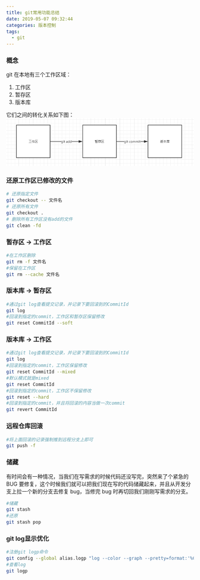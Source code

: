```yaml
---
title: git常用功能总结
date: 2019-05-07 09:32:44
categories: 版本控制
tags:
  - git
---
```


### 概念

git 在本地有三个工作区域：

1. 工作区
2. 暂存区
3. 版本库

它们之间的转化关系如下图：
![](git-summary/2019-05-17-23-04-35.png)

<!-- more -->

### 还原工作区已修改的文件

```sh
# 还原指定文件
git checkout -- 文件名
# 还原所有文件
git checkout .
# 删除所有工作区没有add的文件
git clean -fd
```

### 暂存区 -> 工作区

```sh
#在工作区删除
git rm -f 文件名
#保留在工作区
git rm --cache 文件名
```

### 版本库 -> 暂存区

```sh
#通过git log查看提交记录，并记录下要回滚到的CommitId
git log
#回滚到指定的commit，工作区和暂存区保留修改
git reset CommitId --soft
```

### 版本库 -> 工作区

```sh
#通过git log查看提交记录，并记录下要回滚到的CommitId
git log
#回滚到指定的commit，工作区保留修改
git reset CommitId --mixed
#默认模式就是mixed
git reset CommitId
#回滚到指定的commit，工作区不保留修改
git reset --hard
#回滚到指定的commit，并且将回滚的内容当做一次commit
git revert CommitId
```

### 远程仓库回滚
```sh
#将上面回滚的记录强制推到远程分支上即可
git push -f
```

### 储藏

有时间会有一种情况，当我们在写需求的时候代码还没写完，突然来了个紧急的 BUG 要修复，这个时候我们就可以把我们现在写的代码储藏起来，并且从开发分支上拉一个新的分支去修复 bug，当修完 bug 时再切回我们刚刚写需求的分支。

```sh
#储藏
git stash
#还原
git stash pop
```

### git log显示优化
```sh
#注册git logp命令
git config --global alias.logp "log --color --graph --pretty=format:'%Cred%h%Creset -%C(yellow)%d%Creset %s %Cgreen(%cr) %C(bold blue)<%an>%Creset' --abbrev-commit --"
#查看log
git logp
```
